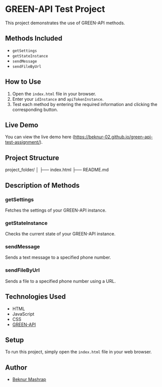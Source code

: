 # GREEN-API Test Project

This project demonstrates the use of GREEN-API methods.

## Methods Included

- `getSettings`
- `getStateInstance`
- `sendMessage`
- `sendFileByUrl`

## How to Use

1. Open the `index.html` file in your browser.
2. Enter your `idInstance` and `apiTokenInstance`.
3. Test each method by entering the required information and clicking the corresponding button.

## Live Demo

You can view the live demo here (https://beknur-02.github.io/green-api-test-assignment/).

## Project Structure

project_folder/
│
├── index.html
├── README.md

## Description of Methods

### getSettings
Fetches the settings of your GREEN-API instance.

### getStateInstance
Checks the current state of your GREEN-API instance.

### sendMessage
Sends a text message to a specified phone number.

### sendFileByUrl
Sends a file to a specified phone number using a URL.

## Technologies Used

- HTML
- JavaScript
- CSS
- [GREEN-API](https://green-api.com/)

## Setup

To run this project, simply open the `index.html` file in your web browser.

## Author

- [Beknur Mashrap](https://github.com/Beknur-02)
